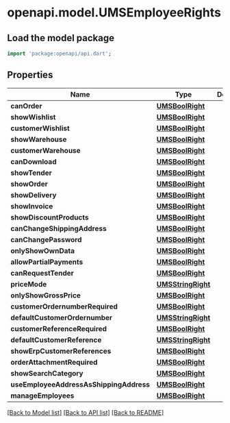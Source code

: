 # openapi.model.UMSEmployeeRights

## Load the model package
```dart
import 'package:openapi/api.dart';
```

## Properties
Name | Type | Description | Notes
------------ | ------------- | ------------- | -------------
**canOrder** | [**UMSBoolRight**](UMSBoolRight.md) |  | [optional] 
**showWishlist** | [**UMSBoolRight**](UMSBoolRight.md) |  | [optional] 
**customerWishlist** | [**UMSBoolRight**](UMSBoolRight.md) |  | [optional] 
**showWarehouse** | [**UMSBoolRight**](UMSBoolRight.md) |  | [optional] 
**customerWarehouse** | [**UMSBoolRight**](UMSBoolRight.md) |  | [optional] 
**canDownload** | [**UMSBoolRight**](UMSBoolRight.md) |  | [optional] 
**showTender** | [**UMSBoolRight**](UMSBoolRight.md) |  | [optional] 
**showOrder** | [**UMSBoolRight**](UMSBoolRight.md) |  | [optional] 
**showDelivery** | [**UMSBoolRight**](UMSBoolRight.md) |  | [optional] 
**showInvoice** | [**UMSBoolRight**](UMSBoolRight.md) |  | [optional] 
**showDiscountProducts** | [**UMSBoolRight**](UMSBoolRight.md) |  | [optional] 
**canChangeShippingAddress** | [**UMSBoolRight**](UMSBoolRight.md) |  | [optional] 
**canChangePassword** | [**UMSBoolRight**](UMSBoolRight.md) |  | [optional] 
**onlyShowOwnData** | [**UMSBoolRight**](UMSBoolRight.md) |  | [optional] 
**allowPartialPayments** | [**UMSBoolRight**](UMSBoolRight.md) |  | [optional] 
**canRequestTender** | [**UMSBoolRight**](UMSBoolRight.md) |  | [optional] 
**priceMode** | [**UMSStringRight**](UMSStringRight.md) |  | [optional] 
**onlyShowGrossPrice** | [**UMSBoolRight**](UMSBoolRight.md) |  | [optional] 
**customerOrdernumberRequired** | [**UMSBoolRight**](UMSBoolRight.md) |  | [optional] 
**defaultCustomerOrdernumber** | [**UMSStringRight**](UMSStringRight.md) |  | [optional] 
**customerReferenceRequired** | [**UMSBoolRight**](UMSBoolRight.md) |  | [optional] 
**defaultCustomerReference** | [**UMSStringRight**](UMSStringRight.md) |  | [optional] 
**showErpCustomerReferences** | [**UMSBoolRight**](UMSBoolRight.md) |  | [optional] 
**orderAttachmentRequired** | [**UMSBoolRight**](UMSBoolRight.md) |  | [optional] 
**showSearchCategory** | [**UMSBoolRight**](UMSBoolRight.md) |  | [optional] 
**useEmployeeAddressAsShippingAddress** | [**UMSBoolRight**](UMSBoolRight.md) |  | [optional] 
**manageEmployees** | [**UMSBoolRight**](UMSBoolRight.md) |  | [optional] 

[[Back to Model list]](../README.md#documentation-for-models) [[Back to API list]](../README.md#documentation-for-api-endpoints) [[Back to README]](../README.md)


